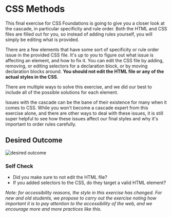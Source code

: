 # CSS Methods

This final exercise for CSS Foundations is going to give you a closer look at
the cascade, in particular specificity and rule order. Both the HTML and CSS
files are filled out for you, so instead of adding rules yourself, you will
simply be editing what is provided.

There are a few elements that have some sort of specificity or rule order issue
in the provided CSS file. It's up to you to figure out what issue is affecting
an element, and how to fix it. You can edit the CSS file by adding, removing,
or editing selectors for a declaration block, or by moving declaration blocks
around.
**You should not edit the HTML file or any of the actual styles in the CSS**.

There are multiple ways to solve this exercise, and we did our best to include
all of the possible solutions for each element.

Issues with the cascade can be the bane of their existence for many when it
comes to CSS. While you won't become a cascade expert from this exercise
alone, and there are other ways to deal with these issues, it is still super
helpful to see how these issues affect our final styles and why it's important
to order rules carefully.

## Desired Outcome

![desired outcome](./desired-outcome.png)

### Self Check

- Did you make sure to not edit the HTML file?
- If you added selectors to the CSS, do they target a valid HTML element?

_Note: for accessibility reasons, the style in this exercise has changed. For
new and old students, we propose to carry out the exercise noting how
important it is to pay attention to the accessibility of the web, and we
encourage more and more practices like this._
